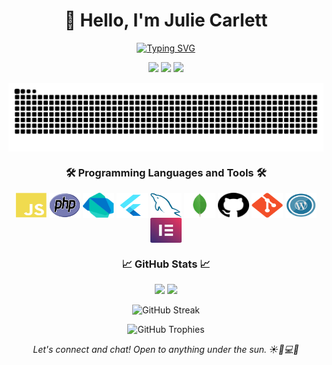 <h1 align='center'> 👋 Hello, I'm Julie Carlett </h1>

<p align="center">
<a href="https://git.io/typing-svg"><img src="https://readme-typing-svg.demolab.com?font=Fira+Code&size=18&duration=2000&pause=1000&color=D83B7D&center=true&vCenter=true&multiline=true&width=800&height=130&lines=I'm+a+passionate+software+developer+from+Brazil+%F0%9F%87%A7%F0%9F%87%B7+with+Italian+roots+%F0%9F%87%AE%F0%9F%87%B9;Soon+hoping+to+be+in+Europe+%F0%9F%87%AA%F0%9F%87%BA+or+the+United+States+%F0%9F%87%BA%F0%9F%87%B8.;I'm+eager+to+learn+new+languages+and+technologies+%F0%9F%9A%80%2C+;and+I'm+actively+looking+for+opportunities+to+work+abroad+%F0%9F%8C%8D;Welcome+to+my+GitHub+profile!" alt="Typing SVG" /></a>
</p>

<p align="center">
<a href="https://twitter.com/carlett_ju"><img src="https://img.shields.io/twitter/follow/carlett_ju?style=social"></a>
<a href="https://linkedin.com/in/carlettju"><img src="https://img.shields.io/badge/-carlettju-blue?style=flat-square&logo=Linkedin&logoColor=white&link=https://www.linkedin.com/in/carlettju/"></a>
<a href="https://instagram.com/carlettju"><img src="https://img.shields.io/badge/-@carlettju-E4405F?style=flat-square&logo=Instagram&logoColor=white&link=https://www.instagram.com/carlettju/"></a>
</p>
<p> <img src="https://github.com/jucarlett/jucarlett/blob/main/assets/github-contribution-grid-snake.svg"  align="center"/></p>

<h3 align="center">🛠️ Programming Languages and Tools 🛠️</h3>

<p align="center">
 
 <img src="https://github.com/jucarlett/jucarlett/blob/main/assets/svg-javascript.svg" alt="JavaScript" width="50" height="40" align="center"/>
<img src="https://github.com/jucarlett/jucarlett/blob/main/assets/svg-php.svg" alt="PHP" width="50" height="40" align="center"/>
<img src="https://github.com/jucarlett/jucarlett/blob/main/assets/svg-dart.svg" alt="Dart" width="50" height="40" align="center"/>
<img src="https://github.com/jucarlett/jucarlett/blob/main/assets/svg-flutter.svg" alt="Flutter" width="50" height="40" align="center"/>
<img src="https://github.com/jucarlett/jucarlett/blob/main/assets/svg-mysql.svg" alt="MySQL" width="50" height="40" align="center"/>
<img src="https://github.com/jucarlett/jucarlett/blob/main/assets/svg-mongodb.svg" alt="MongoDB" width="50" height="40" align="center"/>
<img src="https://github.com/jucarlett/jucarlett/blob/main/assets/svg-github.svg" alt="GitHub" width="50" height="40" align="center"/>
<img src="https://github.com/jucarlett/jucarlett/blob/main/assets/svg-git.svg" alt="Git" width="50" height="40" align="center"/>
<img src="https://github.com/jucarlett/jucarlett/blob/main/assets/svg-wordpress.svg" alt="WordPress" width="50" height="40" align="center"/>
<img src="https://github.com/jucarlett/jucarlett/blob/main/assets/svg-elementor.svg" alt="Elementor" width="50" height="40" align="center"/>

</p>

<h3 align="center">📈 GitHub Stats 📈</h3>

<p align="center">
  <img height="180em" src="https://github-readme-stats.vercel.app/api?username=jucarlett&show_icons=true&hide_border=true&&count_private=true&include_all_commits=true&theme=radical" />
  <img height="180em" src="https://github-readme-stats.vercel.app/api/top-langs/?username=jucarlett&exclude_repo=KNN-Image-Classification&show_icons=true&hide_border=true&layout=compact&langs_count=8&theme=radical"/>
</p>

<p align="center">
  <img src="https://streak-stats.demolab.com?user=jucarlett&theme=dracula&border_radius=2&card_width=400" alt="GitHub Streak" />
</p>

<p align="center">
  <img src="https://github-profile-trophy.vercel.app/?username=jucarlett&theme=dracula" alt="GitHub Trophies" />
</p>

<p align='center'>
  <i>Let's connect and chat! Open to anything under the sun. ☀️🌈💻🚀</i>
</p>
